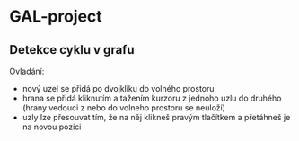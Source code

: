 GAL-project
===========

Detekce cyklu v grafu
---------------------

Ovladání:

- nový uzel se přidá po dvojkliku do volného prostoru
- hrana se přidá kliknutím a tažením kurzoru z jednoho uzlu do druhého (hrany vedouci z nebo do volneho prostoru se neuloží)
- uzly lze přesouvat tím, že na něj klikneš pravým tlačítkem a přetáhneš je na novou pozici
